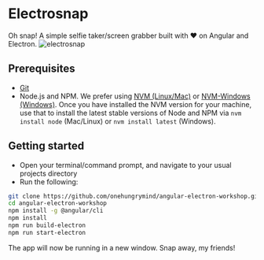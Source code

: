 # Electrosnap
Oh snap! A simple selfie taker/screen grabber built with ❤️ on Angular and Electron.
![electrosnap](https://cloud.githubusercontent.com/assets/1544557/24637870/1ca4eabe-1899-11e7-9446-315e926e8c68.png)

## Prerequisites
- [Git](https://git-scm.com/)
- Node.js and NPM. We prefer using [NVM (Linux/Mac)](https://github.com/creationix/nvm#installation) or [NVM-Windows (Windows)](https://github.com/coreybutler/nvm-windows#installation--upgrades). Once you have installed the NVM version for your machine, use that to install the latest stable versions of Node and NPM via `nvm install node` (Mac/Linux) or `nvm install latest` (Windows).

## Getting started
- Open your terminal/command prompt, and navigate to your usual projects directory
- Run the following:

```bash
git clone https://github.com/onehungrymind/angular-electron-workshop.git
cd angular-electron-workshop
npm install -g @angular/cli
npm install
npm run build-electron
npm run start-electron
```
The app will now be running in a new window. Snap away, my friends!
